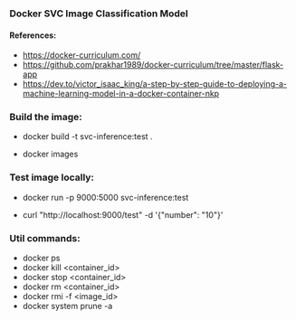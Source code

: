 ### Docker SVC Image Classification Model

#### References:
- https://docker-curriculum.com/
- https://github.com/prakhar1989/docker-curriculum/tree/master/flask-app
- https://dev.to/victor_isaac_king/a-step-by-step-guide-to-deploying-a-machine-learning-model-in-a-docker-container-nkp

### Build the image:
- docker build -t svc-inference:test .
<!-- - docker build --platform linux/amd64 -t svc-inference:test . -->
- docker images

### Test image locally:

- docker run -p 9000:5000 svc-inference:test
<!-- - docker run --platform linux/amd64 -p 9000:8080 svc-inference:test -->

- curl "http://localhost:9000/test" -d '{"number": "10"}'
<!-- - curl "http://localhost:9000/2015-03-31/functions/function/invocations" -d '{"payload":"hello world!"}' -->

### Util commands:

- docker ps
- docker kill <container_id>
- docker stop <container_id>
- docker rm <container_id>
- docker rmi -f <image_id>
- docker system prune -a
